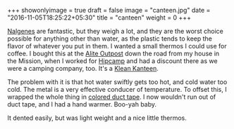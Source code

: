 +++
showonlyimage = true
draft = false
image = "canteen.jpg"
date = "2016-11-05T18:25:22+05:30"
title = "canteen"
weight = 0
+++

[Nalgenes](/nalgene) are fantastic, but they weigh a lot, and they are the worst choice possible for anything other than water, as the plastic tends to keep the flavor of whatever you put in them. I wanted a small thermos I could use for coffee. I bought this at the [Alite Outpost](https://alitedesigns.com/) down the road from my house in the Mission, when I worked for [Hipcamp](https://hipcamp.com) and had a discount there as we were a camping company, too. It's a [Klean Kanteen](http://amzn.to/2nEztZH).

The problem with it is that hot water swiftly gets too hot, and cold water too cold. The metal is a very effective conducer of temperature. To offset this, I wrapped the whole thing in [colored duct tape](http://amzn.to/2o51uNa). I now wouldn't run out of duct tape, and I had a hand warmer. Boo-yah baby.

It dented easily, but was light weight and a nice little thermos.
